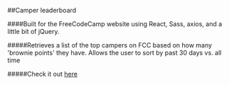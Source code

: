 ##Camper leaderboard

####Built for the FreeCodeCamp website using React, Sass, axios, and a little bit of jQuery. 

#####Retrieves a list of the top campers on FCC based on how many 'brownie points' they have. Allows the user to sort by past 30 days vs. all time

#####Check it out [here](https://htmlpreview.github.io/?https://github.com/MindfulBell/react-camper-leaderboard/blob/master/src/client/index.html)
